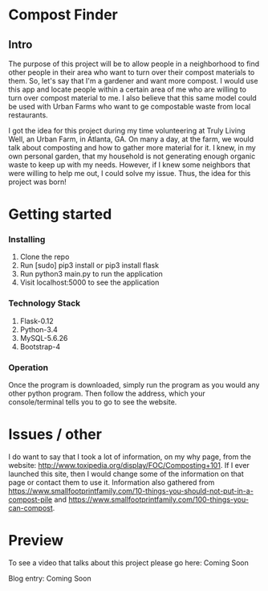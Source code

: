 # Compost Finder
## Intro

The purpose of this project will be to allow people in a neighborhood to find other people in their area who want to turn over their compost materials to them. So, let's say that I'm a gardener and want more compost. I would use this app and locate people within a certain area of me who are willing to turn over compost material to me. I also believe that this same model could be used with Urban Farms who want to ge compostable waste from local restaurants.

I got the idea for this project during my time volunteering at Truly Living Well, an Urban Farm, in Atlanta, GA. On many a day, at the farm, we would talk about composting and how to gather more material for it. I knew, in my own personal garden, that my household is not generating enough organic waste to keep up with my needs. However, if I knew some neighbors that were willing to help me out, I could solve my issue. Thus, the idea for this project was born!  

# Getting started
### Installing

1. Clone the repo
2. Run [sudo] pip3 install or pip3 install flask
3. Run python3 main.py to run the application
6. Visit localhost:5000 to see the application

### Technology Stack

1. Flask-0.12
2. Python-3.4
3. MySQL-5.6.26
4. Bootstrap-4

### Operation

Once the program is downloaded, simply run the program as you would any other python program.
Then follow the address, which your console/terminal tells you to go to see the
website.

# Issues / other 

I do want to say that I took a lot of information, on my why page, from the website: http://www.toxipedia.org/display/FOC/Composting+101. If I ever launched this site, then I would change some of the information on that 
page or contact them to use it. Information also gathered from https://www.smallfootprintfamily.com/10-things-you-should-not-put-in-a-compost-pile and https://www.smallfootprintfamily.com/100-things-you-can-compost.

# Preview

To see a video that talks about this project please go here: Coming Soon

Blog entry: Coming Soon